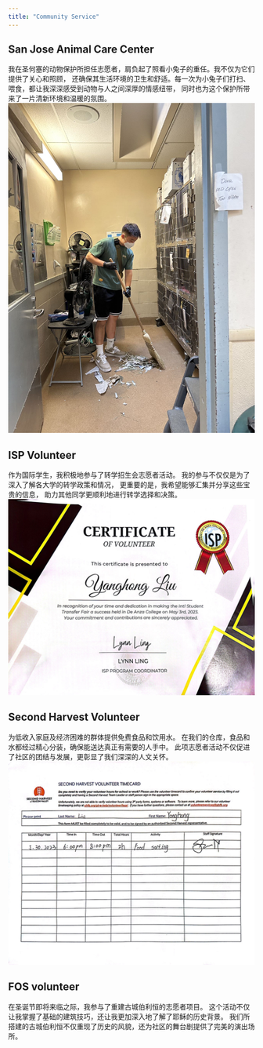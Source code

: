 ```yaml
---
title: "Community Service"
---
```

## San Jose Animal Care Center 
我在圣何塞的动物保护所担任志愿者，肩负起了照看小兔子的重任。我不仅为它们提供了关心和照顾，
还确保其生活环境的卫生和舒适。每一次为小兔子们打扫、喂食，都让我深深感受到动物与人之间深厚的情感纽带，
同时也为这个保护所带来了一片清新环境和温暖的氛围。
![Animal_Care_Center](/assets/images/animal_care.jpg)

## ISP Volunteer
作为国际学生，我积极地参与了转学招生会志愿者活动。
我的参与不仅仅是为了深入了解各大学的转学政策和情况，
更重要的是，我希望能够汇集并分享这些宝贵的信息，
助力其他同学更顺利地进行转学选择和决策。
![isp_volunteer](/assets/images/isp_volunteer.jpg)

## Second Harvest Volunteer
为低收入家庭及经济困难的群体提供免费食品和饮用水。
在我们的仓库，食品和水都经过精心分装，确保能送达真正有需要的人手中。
此项志愿者活动不仅促进了社区的团结与发展，更彰显了我们深深的人文关怀。
![second_harvest_volunteer](/assets/images/secnd_harvest_volunteer.jpg)

## FOS volunteer
在圣诞节即将来临之际，我参与了重建古城伯利恒的志愿者项目。
这个活动不仅让我掌握了基础的建筑技巧，还让我更加深入地了解了耶稣的历史背景。
我们所搭建的古城伯利恒不仅重现了历史的风貌，还为社区的舞台剧提供了完美的演出场所。

